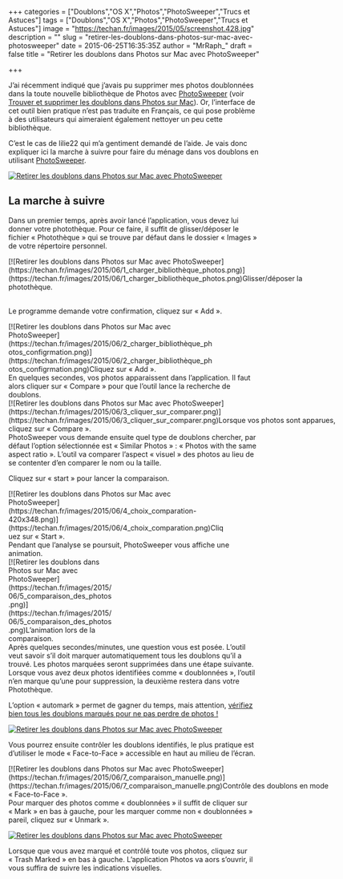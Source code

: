 +++
categories = ["Doublons","OS X","Photos","PhotoSweeper","Trucs et Astuces"]
tags = ["Doublons","OS X","Photos","PhotoSweeper","Trucs et Astuces"]
image = "https://techan.fr/images/2015/05/screenshot.428.jpg"
description = ""
slug = "retirer-les-doublons-dans-photos-sur-mac-avec-photosweeper"
date = 2015-06-25T16:35:35Z
author = "MrRaph_"
draft = false
title = "Retirer les doublons dans Photos sur Mac avec PhotoSweeper"

+++


J’ai récemment indiqué que j’avais pu supprimer mes photos doublonnées dans la toute nouvelle bibliothèque de Photos avec [PhotoSweeper](http://overmacs.com/?p=photosweeper) (voir [Trouver et supprimer les doublons dans Photos sur Mac](https://techan.fr/trouver-et-supprimer-les-doublons-dans-photos-sur-mac/)). Or, l’interface de cet outil bien pratique n’est pas traduite en Français, ce qui pose problème à des utilisateurs qui aimeraient également nettoyer un peu cette bibliothèque.

C’est le cas de lilie22 qui m’a gentiment demandé de l’aide. Je vais donc expliquer ici la marche à suivre pour faire du ménage dans vos doublons en utilisant [PhotoSweeper](http://overmacs.com/?p=photosweeper).

[![Retirer les doublons dans Photos sur Mac avec PhotoSweeper](https://techan.fr/images/2015/05/screenshot.513.jpg)](https://techan.fr/images/2015/05/screenshot.513.jpg)


## La marche à suivre

Dans un premier temps, après avoir lancé l’application, vous devez lui donner votre photothèque. Pour ce faire, il suffit de glisser/déposer le fichier « Photothèque » qui se trouve par défaut dans le dossier « Images » de votre répertoire personnel.

<div class="wp-caption aligncenter" id="attachment_1505" style="width: 664px">[![Retirer les doublons dans Photos sur Mac avec PhotoSweeper](https://techan.fr/images/2015/06/1_charger_bibliothèque_photos.png)](https://techan.fr/images/2015/06/1_charger_bibliothèque_photos.png)Glisser/déposer la photothèque.

</div> 

Le programme demande votre confirmation, cliquez sur « Add ».

<div class="wp-caption aligncenter" id="attachment_1506" style="width: 410px">[![Retirer les doublons dans Photos sur Mac avec PhotoSweeper](https://techan.fr/images/2015/06/2_charger_bibliothèque_photos_configrmation.png)](https://techan.fr/images/2015/06/2_charger_bibliothèque_photos_configrmation.png)Cliquez sur « Add ».

</div>En quelques secondes, vos photos apparaissent dans l’application. Il faut alors cliquer sur « Compare » pour que l’outil lance la recherche de doublons.

<div class="wp-caption aligncenter" id="attachment_1507" style="width: 664px">[![Retirer les doublons dans Photos sur Mac avec PhotoSweeper](https://techan.fr/images/2015/06/3_cliquer_sur_comparer.png)](https://techan.fr/images/2015/06/3_cliquer_sur_comparer.png)Lorsque vos photos sont apparues, cliquez sur « Compare ».

</div>PhotoSweeper vous demande ensuite quel type de doublons chercher, par défaut l’option sélectionnée est « Similar Photos » : « Photos with the same aspect ratio ». L’outil va comparer l’aspect « visuel » des photos au lieu de se contenter d’en comparer le nom ou la taille.

Cliquez sur « start » pour lancer la comparaison.

<div class="wp-caption aligncenter" id="attachment_1508" style="width: 430px">[![Retirer les doublons dans Photos sur Mac avec PhotoSweeper](https://techan.fr/images/2015/06/4_choix_comparation-420x348.png)](https://techan.fr/images/2015/06/4_choix_comparation.png)Cliquez sur « Start ».

</div>Pendant que l’analyse se poursuit, PhotoSweeper vous affiche une animation.

<div class="wp-caption aligncenter" id="attachment_1509" style="width: 209px">[![Retirer les doublons dans Photos sur Mac avec PhotoSweeper](https://techan.fr/images/2015/06/5_comparaison_des_photos.png)](https://techan.fr/images/2015/06/5_comparaison_des_photos.png)L’animation lors de la comparaison.

</div>Après quelques secondes/minutes, une question vous est posée. L’outil veut savoir s’il doit marquer automatiquement tous les doublons qu’il a trouvé. Les photos marquées seront supprimées dans une étape suivante. Lorsque vous avez deux photos identifiées comme « doublonnées », l’outil n’en marque qu’une pour suppression, la deuxième restera dans votre Photothèque.

L’option « automark » permet de gagner du temps, mais attention, <span style="text-decoration: underline;">vérifiez bien tous les doublons marqués pour ne pas perdre de photos !</span>

[![Retirer les doublons dans Photos sur Mac avec PhotoSweeper](https://techan.fr/images/2015/06/6_menage_automatique-420x116.png)](https://techan.fr/images/2015/06/6_menage_automatique.png)

Vous pourrez ensuite contrôler les doublons identifiés, le plus pratique est d’utiliser le mode « Face-to-Face » accessible en haut au milieu de l’écran.

<div class="wp-caption aligncenter" id="attachment_1511" style="width: 664px">[![Retirer les doublons dans Photos sur Mac avec PhotoSweeper](https://techan.fr/images/2015/06/7_comparaison_manuelle.png)](https://techan.fr/images/2015/06/7_comparaison_manuelle.png)Contrôle des doublons en mode « Face-to-Face ».

</div>Pour marquer des photos comme « doublonnées » il suffit de cliquer sur « Mark » en bas à gauche, pour les marquer comme non « doublonnées » pareil, cliquez sur « Unmark ».

[![Retirer les doublons dans Photos sur Mac avec PhotoSweeper](https://techan.fr/images/2015/06/8_marquer_comme_doublons.png)](https://techan.fr/images/2015/06/8_marquer_comme_doublons.png)

Lorsque que vous avez marqué et contrôlé toute vos photos, cliquez sur « Trash Marked » en bas à gauche. L’application Photos va aors s’ouvrir, il vous suffira de suivre les indications visuelles.


